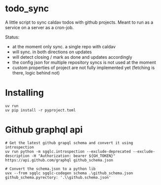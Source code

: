 # todo_sync

A little script to sync caldav todos with github projects.
Meant to run as a service on a server as a cron-job.

Status:
  - at the moment only sync. a single repo with caldav 
  - will sync. in both directions on updates
  - will detect closing / mark as done and updates accordingly
  - the config json for multiple repository syncs is not used at the moment
  - custom properties of project are not fully implemented yet (fetching is there, logic behind not)

# Installing

```
uv run 
uv pip install -r pyproject.toml
```

# Github graphql api

```
# Get the latest github grapql schema and convert it using introspection
uv run python -m sgqlc.introspection --exclude-deprecated --exclude-description -H "Authorization: bearer ${GH_TOKEN}" https://api.github.com/graphql github_schema.json
```

```
# Convert the schema.json to a python lib
uvx --from sgqlc sgqlc-codegen schema .\github_schema.json github_schema.pyrectory: '.\\github.schema.json'
```